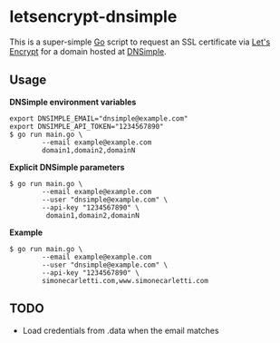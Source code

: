 # letsencrypt-dnsimple

This is a super-simple [Go](https://golang.org/) script to request an SSL certificate via [Let's Encrypt](https://letsencrypt.org/) for a domain hosted at [DNSimple](https://dnsimple.com/).

## Usage

**DNSimple environment variables**

```shell
export DNSIMPLE_EMAIL="dnsimple@example.com"
export DNSIMPLE_API_TOKEN="1234567890"
$ go run main.go \
        --email example@example.com
        domain1,domain2,domainN
```

**Explicit DNSimple parameters**

```shell
$ go run main.go \
        --email example@example.com
        --user "dnsimple@example.com" \
        --api-key "1234567890" \
         domain1,domain2,domainN
```

**Example**

```shell
$ go run main.go \
        --email example@example.com
        --user "dnsimple@example.com" \
        --api-key "1234567890" \
        simonecarletti.com,www.simonecarletti.com
```

## TODO

- Load credentials from .data when the email matches
